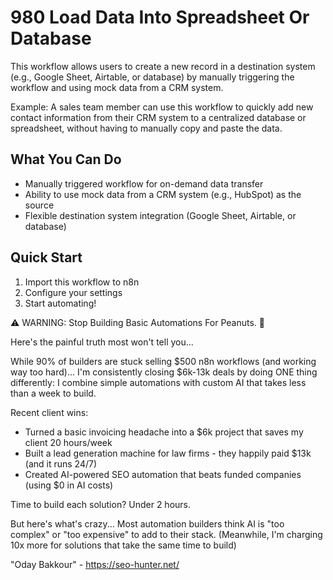 # 980 Load Data Into Spreadsheet Or Database

This workflow allows users to create a new record in a destination system (e.g., Google Sheet, Airtable, or database) by manually triggering the workflow and using mock data from a CRM system.

Example: A sales team member can use this workflow to quickly add new contact information from their CRM system to a centralized database or spreadsheet, without having to manually copy and paste the data.

## What You Can Do
- Manually triggered workflow for on-demand data transfer
- Ability to use mock data from a CRM system (e.g., HubSpot) as the source
- Flexible destination system integration (Google Sheet, Airtable, or database)

## Quick Start
1. Import this workflow to n8n
2. Configure your settings
3. Start automating!

⚠️ WARNING: Stop Building Basic Automations For Peanuts. 🚫

Here's the painful truth most won't tell you...

While 90% of builders are stuck selling $500 n8n workflows (and working way too hard)...
I'm consistently closing $6k-13k deals by doing ONE thing differently:
I combine simple automations with custom AI that takes less than a week to build.

Recent client wins:
* Turned a basic invoicing headache into a $6k project that saves my client 20 hours/week
* Built a lead generation machine for law firms - they happily paid $13k (and it runs 24/7)
* Created AI-powered SEO automation that beats funded companies (using $0 in AI costs)

Time to build each solution? Under 2 hours.

But here's what's crazy...
Most automation builders think AI is "too complex" or "too expensive" to add to their stack.
(Meanwhile, I'm charging 10x more for solutions that take the same time to build)

"Oday Bakkour" - https://seo-hunter.net/
